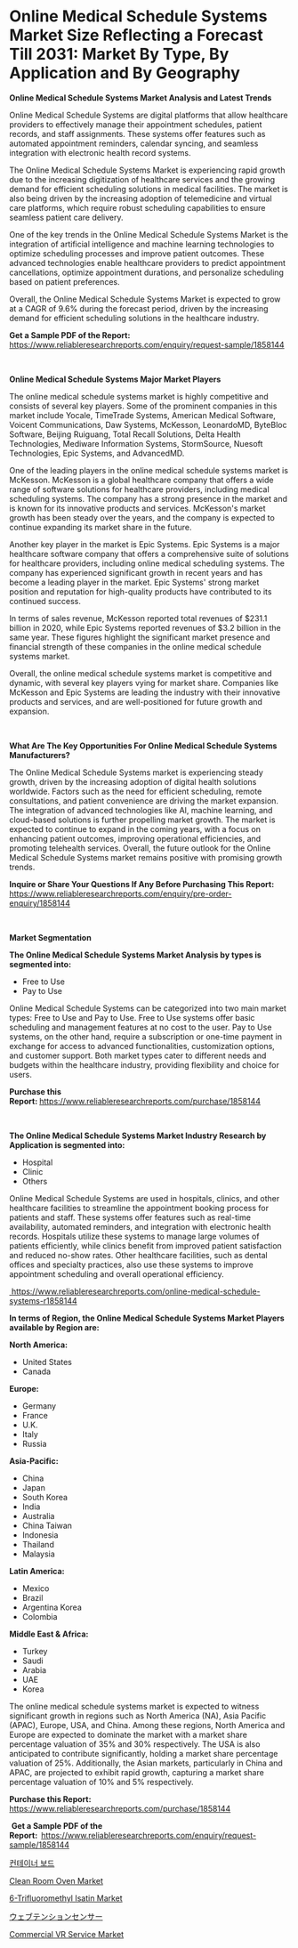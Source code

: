 <p><h1>Online Medical Schedule Systems Market Size Reflecting a Forecast Till 2031: Market By Type, By Application and By Geography</h1></p><p><strong>Online Medical Schedule Systems Market Analysis and Latest Trends</strong></p>
<p><p>Online Medical Schedule Systems are digital platforms that allow healthcare providers to effectively manage their appointment schedules, patient records, and staff assignments. These systems offer features such as automated appointment reminders, calendar syncing, and seamless integration with electronic health record systems.</p><p>The Online Medical Schedule Systems Market is experiencing rapid growth due to the increasing digitization of healthcare services and the growing demand for efficient scheduling solutions in medical facilities. The market is also being driven by the increasing adoption of telemedicine and virtual care platforms, which require robust scheduling capabilities to ensure seamless patient care delivery.</p><p>One of the key trends in the Online Medical Schedule Systems Market is the integration of artificial intelligence and machine learning technologies to optimize scheduling processes and improve patient outcomes. These advanced technologies enable healthcare providers to predict appointment cancellations, optimize appointment durations, and personalize scheduling based on patient preferences.</p><p>Overall, the Online Medical Schedule Systems Market is expected to grow at a CAGR of 9.6% during the forecast period, driven by the increasing demand for efficient scheduling solutions in the healthcare industry.</p></p>
<p><strong>Get a Sample PDF of the Report:&nbsp;</strong> <a href="https://www.reliableresearchreports.com/enquiry/request-sample/1858144">https://www.reliableresearchreports.com/enquiry/request-sample/1858144</a></p>
<p>&nbsp;</p>
<p><strong>Online Medical Schedule Systems Major Market Players</strong></p>
<p><p>The online medical schedule systems market is highly competitive and consists of several key players. Some of the prominent companies in this market include Yocale, TimeTrade Systems, American Medical Software, Voicent Communications, Daw Systems, McKesson, LeonardoMD, ByteBloc Software, Beijing Ruiguang, Total Recall Solutions, Delta Health Technologies, Mediware Information Systems, StormSource, Nuesoft Technologies, Epic Systems, and AdvancedMD.</p><p>One of the leading players in the online medical schedule systems market is McKesson. McKesson is a global healthcare company that offers a wide range of software solutions for healthcare providers, including medical scheduling systems. The company has a strong presence in the market and is known for its innovative products and services. McKesson's market growth has been steady over the years, and the company is expected to continue expanding its market share in the future.</p><p>Another key player in the market is Epic Systems. Epic Systems is a major healthcare software company that offers a comprehensive suite of solutions for healthcare providers, including online medical scheduling systems. The company has experienced significant growth in recent years and has become a leading player in the market. Epic Systems' strong market position and reputation for high-quality products have contributed to its continued success.</p><p>In terms of sales revenue, McKesson reported total revenues of $231.1 billion in 2020, while Epic Systems reported revenues of $3.2 billion in the same year. These figures highlight the significant market presence and financial strength of these companies in the online medical schedule systems market.</p><p>Overall, the online medical schedule systems market is competitive and dynamic, with several key players vying for market share. Companies like McKesson and Epic Systems are leading the industry with their innovative products and services, and are well-positioned for future growth and expansion.</p></p>
<p>&nbsp;</p>
<p><strong>What Are The Key Opportunities For Online Medical Schedule Systems Manufacturers?</strong></p>
<p><p>The Online Medical Schedule Systems market is experiencing steady growth, driven by the increasing adoption of digital health solutions worldwide. Factors such as the need for efficient scheduling, remote consultations, and patient convenience are driving the market expansion. The integration of advanced technologies like AI, machine learning, and cloud-based solutions is further propelling market growth. The market is expected to continue to expand in the coming years, with a focus on enhancing patient outcomes, improving operational efficiencies, and promoting telehealth services. Overall, the future outlook for the Online Medical Schedule Systems market remains positive with promising growth trends.</p></p>
<p><strong>Inquire or Share Your Questions If Any Before Purchasing This Report:</strong> <a href="https://www.reliableresearchreports.com/enquiry/pre-order-enquiry/1858144">https://www.reliableresearchreports.com/enquiry/pre-order-enquiry/1858144</a></p>
<p>&nbsp;</p>
<p><strong>Market Segmentation</strong></p>
<p><strong>The Online Medical Schedule Systems Market Analysis by types is segmented into:</strong></p>
<p><ul><li>Free to Use</li><li>Pay to Use</li></ul></p>
<p><p>Online Medical Schedule Systems can be categorized into two main market types: Free to Use and Pay to Use. Free to Use systems offer basic scheduling and management features at no cost to the user. Pay to Use systems, on the other hand, require a subscription or one-time payment in exchange for access to advanced functionalities, customization options, and customer support. Both market types cater to different needs and budgets within the healthcare industry, providing flexibility and choice for users.</p></p>
<p><strong>Purchase this Report:&nbsp;</strong><a href="https://www.reliableresearchreports.com/purchase/1858144">https://www.reliableresearchreports.com/purchase/1858144</a></p>
<p>&nbsp;</p>
<p><strong>The Online Medical Schedule Systems Market Industry Research by Application is segmented into:</strong></p>
<p><ul><li>Hospital</li><li>Clinic</li><li>Others</li></ul></p>
<p><p>Online Medical Schedule Systems are used in hospitals, clinics, and other healthcare facilities to streamline the appointment booking process for patients and staff. These systems offer features such as real-time availability, automated reminders, and integration with electronic health records. Hospitals utilize these systems to manage large volumes of patients efficiently, while clinics benefit from improved patient satisfaction and reduced no-show rates. Other healthcare facilities, such as dental offices and specialty practices, also use these systems to improve appointment scheduling and overall operational efficiency.</p></p>
<p><a href="https://www.reliableresearchreports.com/online-medical-schedule-systems-r1858144">&nbsp;https://www.reliableresearchreports.com/online-medical-schedule-systems-r1858144</a></p>
<p><strong>In terms of Region, the Online Medical Schedule Systems Market Players available by Region are:</strong></p>
<p>
    <p> <strong> North America: </strong>
        <ul>
            <li>United States</li>
            <li>Canada</li>
        </ul>
        </p> 
    <p> <strong> Europe: </strong>
        <ul>
            <li>Germany</li>
            <li>France</li>
            <li>U.K.</li>
            <li>Italy</li>
            <li>Russia</li>
        </ul>
        </p> 
    <p> <strong> Asia-Pacific: </strong>
        <ul>
            <li>China</li>
            <li>Japan</li>
            <li>South Korea</li>
            <li>India</li>
            <li>Australia</li>
            <li>China Taiwan</li>
            <li>Indonesia</li>
            <li>Thailand</li>
            <li>Malaysia</li>
        </ul>
        </p> 
    <p> <strong> Latin America: </strong>
        <ul>
            <li>Mexico</li>
            <li>Brazil</li>
            <li>Argentina Korea</li>
            <li>Colombia</li>
        </ul>
        </p> 
    <p> <strong> Middle East & Africa: </strong>
        <ul>
            <li>Turkey</li>
            <li>Saudi</li>
            <li>Arabia</li>
            <li>UAE</li>
            <li>Korea</li>
        </ul>
    </p>
    </p>
<p><p>The online medical schedule systems market is expected to witness significant growth in regions such as North America (NA), Asia Pacific (APAC), Europe, USA, and China. Among these regions, North America and Europe are expected to dominate the market with a market share percentage valuation of 35% and 30% respectively. The USA is also anticipated to contribute significantly, holding a market share percentage valuation of 25%. Additionally, the Asian markets, particularly in China and APAC, are projected to exhibit rapid growth, capturing a market share percentage valuation of 10% and 5% respectively.</p></p>
<p><strong>Purchase this Report: </strong><a href="https://www.reliableresearchreports.com/purchase/1858144">https://www.reliableresearchreports.com/purchase/1858144</a></p>
<p>&nbsp;<strong>Get a Sample PDF of the Report:&nbsp;&nbsp;</strong><a href="https://www.reliableresearchreports.com/enquiry/request-sample/1858144">https://www.reliableresearchreports.com/enquiry/request-sample/1858144</a></p>
<p><strong></strong></p>
<p><p><a href="https://medium.com/@lilmama456456/%EC%BB%A8%ED%85%8C%EC%9D%B4%EB%84%88-%EB%B3%B4%EB%93%9C-%EC%8B%9C%EC%9E%A5-%EB%B3%B4%EA%B3%A0%EC%84%9C%EB%8A%94-%EC%9D%B4-%EC%8B%9C%EC%9E%A5%EC%9D%98-%EC%B5%9C%EC%8B%A0-%ED%8A%B8%EB%A0%8C%EB%93%9C%EC%99%80-%EC%84%B1%EC%9E%A5-%EA%B8%B0%ED%9A%8C%EB%A5%BC-%EB%B0%9D%ED%98%80%EC%A4%8D%EB%8B%88%EB%8B%A4-f57c16635932">컨테이너 보드</a></p><p><a href="https://www.linkedin.com/pulse/clean-room-oven-market-size-2024-2031-global-industrial-analysis-zli1f?trackingId=YqPvNStsW48uZOufJYV5Jg%3D%3D">Clean Room Oven Market</a></p><p><a href="https://www.linkedin.com/pulse/6-trifluoromethyl-isatin-market-size-growth-outlook-from-2024-yiote">6-Trifluoromethyl Isatin Market</a></p><p><a href="https://github.com/oqxogxyvqe90775/Market-Research-Report-List-2/blob/main/321958165345.md">ウェブテンションセンサー</a></p><p><a href="https://github.com/RoccoManning/Market-Research-Report-List-5/blob/main/commercial-vr-service-market.md">Commercial VR Service Market</a></p></p>